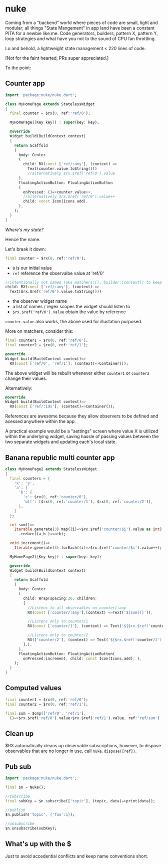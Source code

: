 # nuke

Coming from a "backend" world where pieces of code are small, light and
modular; all things "State Mangement" in app land have been a constant
PITA for a newbie like me. Code generators, builders, pattern X, pattern Y,
loop strategies and what have you not to the sound of CPU fan throttling.

Lo and behold, a lightweight state management < 220 lines of code.

[Not for the faint hearted, PRs super appreciated.]

To the point:

## Counter app

```dart
import 'package:nuke/nuke.dart';

class MyHomePage extends StatelessWidget
{
  final counter = $rx(0, ref:'ref/0');

  MyHomePage({Key key}) : super(key: key);

  @override
  Widget build(BuildContext context)
  {
    return Scaffold
    (
      body: Center
      (
        child: RX(const ['ref/:any'], (context) =>
          Text(counter.value.toString()))
          //alternatively $rx.$ref('ref/0').value
      ),
      floatingActionButton: FloatingActionButton
      (
        onPressed: ()=>counter.value++,
        //alternatively $rx.$ref('ref/0').value++
        child: const Icon(Icons.add),
      ),
    );
  }
}
```

*Where's my state?*

Hence the name.

Let's break it down:

```dart
final counter = $rx(0, ref:'ref/0');
```

- `0` is our initial value
- `ref` reference the observalbe value at 'ref/0'


```dart
//intentionally not named (aka matchers:[], builder:(context)) to keep it short
child: RX(const ['ref/:any'], (context) =>
  Text($rx.$ref('ref/0').value.toString()))
```

- the observer widget name
- a list of names / regex scopes the widget should listen to
- `$rx.$ref('ref/0').value` obtain the value by reference

`counter.value` also works, the above used for illustation purposed.


More on matchers, consider this:

```dart
final counter1 = $rx(0, ref:'ref/0');
final counter2 = $rx(0, ref:'ref/1');

@override
Widget build(BuildContext context)=>
  RX(const ['ref/0', 'ref/1'], (context)=>Container());
```

The above widget will be rebuilt whenever either `counter1` or `counter2`
change their values.

Alternatively:

```dart
@override
Widget build(BuildContext context)=>
  RX(const ['ref/:idx'], (context)=>Container());
```


References are awesome because they allow observers to be defined and acessed
anywhere within the app.

A practical example would be a "aettings" screen where value X is utilized within
the underlying widget, saving hassle of passing values between the two separate
widgets and updating each's local state.

## Banana republic multi counter app

```dart
class MyHomePage2 extends StatelessWidget
{
  final counters = {
    'x': 'y',
    'a': {
      'b': {
        'c': $rx(0, ref:'counter/0'),
        'wtf': [$rx(0, ref:'counter/1'), $rx(0, ref:'counter/2')],
      },
    }
  };

  int sum()=>
    Iterable.generate(3).map((i)=>$rx.$ref('counter/$i').value as int)
      .reduce((a,b )=>a+b);

  void increment()=>
    Iterable.generate(3).forEach((i)=>$rx.$ref('counter/$i').value++);

  MyHomePage2({Key key}) : super(key: key);

  @override
  Widget build(BuildContext context)
  {
    return Scaffold
    (
      body: Center
      (
        child: Wrap(spacing:20, children:
        [
          //Listens to all observables on counter/:any
          RX(const ['counter/:any'],(context) =>Text('${sum()}')),

          //Listens only to counter/1
          RX(const ['counter/1'], (context) => Text('${$rx.$ref('counter/1').value}')),

          //Listens only to counter/2
          RX(['counter/2'], (context) => Text('${$rx.$ref('counter/2').value}')),
        ],),
      ),
      floatingActionButton: FloatingActionButton(
        onPressed:increment, child: const Icon(Icons.add), ),
    );
  }
}
```

## Computed values

```dart
final counter1 = $rx(0, ref:'ref/0');
final counter2 = $rx(0, ref:'ref/1');

final sum = $cmp(['ref/0', 'ref/1'],
  ()=>$rx.$ref('ref/0').value+$rx.$ref('ref/1').value, ref:'ref/sum')
```

## Clean up

$RX automatically cleans up  observable subscriptions, however, to dispose
observables that are no longer in use, call `nuke.dispose([ref])`.

## Pub sub

```dart
import 'package:nuke/nuke.dart';

final $n = Nuke();

//subscribe
final subKey = $n.subscribe(['topic'], (topic, data)=>print(data));

//publish
$n.publish('topic', {'foo':1});

//unsubscribe
$n.unsubscribe(subKey);
```

## What's up with the $

Just to avoid accedential conflicts and keep name conventions short.
